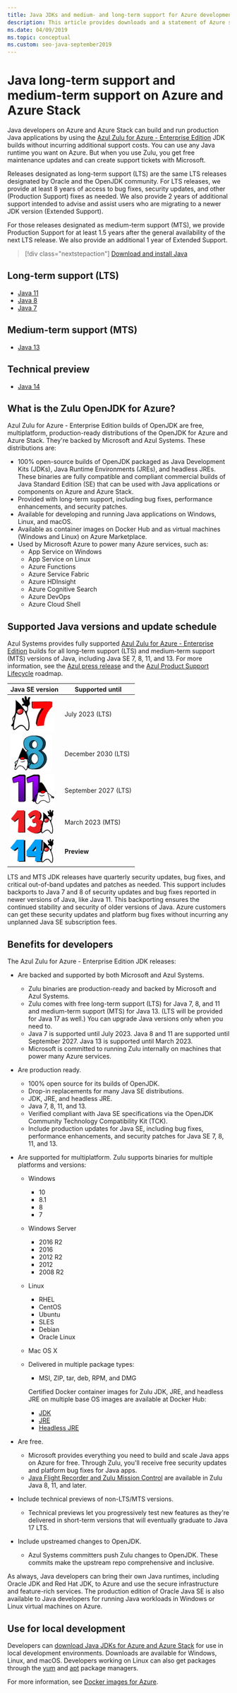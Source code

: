 ```yaml
---
title: Java JDKs and medium- and long-term support for Azure development
description: This article provides downloads and a statement of Azure support for developing and running Java applications.
ms.date: 04/09/2019
ms.topic: conceptual
ms.custom: seo-java-september2019
---
```


# Java long-term support and medium-term support on Azure and Azure Stack

Java developers on Azure and Azure Stack can build and run production Java applications by using the [Azul Zulu for Azure - Enterprise Edition](https://www.azul.com/downloads/azure-only/zulu/) JDK builds without incurring additional support costs. You can use any Java runtime you want on Azure. But when you use Zulu, you get free maintenance updates and can create support tickets with Microsoft.

Releases designated as long-term support (LTS) are the same LTS releases designated by Oracle and the OpenJDK community. For LTS releases, we provide at least 8 years of access to bug fixes, security updates, and other (Production Support) fixes as needed. We also provide 2 years of additional support intended to advise and assist users who are migrating to a newer JDK version (Extended Support).

For those releases designated as medium-term support (MTS), we provide Production Support for at least 1.5 years after the general availability of the next LTS release. We also provide an additional 1 year of Extended Support.

> [!div class="nextstepaction"]
> [Download and install Java](java-jdk-install.md)

## Long-term support (LTS)

* [Java 11](https://www.azul.com/downloads/azure-only/zulu/?&version=java-11-lts)
* [Java 8](https://www.azul.com/downloads/azure-only/zulu/?&version=java-8-lts)
* [Java 7](https://www.azul.com/downloads/azure-only/zulu/?&version=java-7-lts)

## Medium-term support (MTS)

* [Java 13](https://www.azul.com/downloads/azure-only/zulu/?&version=java-13)

## Technical preview

* [Java 14](https://www.azul.com/downloads/azure-only/zulu/?version=java-14)

## What is the Zulu OpenJDK for Azure?

Azul Zulu for Azure - Enterprise Edition builds of OpenJDK are free, multiplatform, production-ready distributions of the OpenJDK for Azure and Azure Stack. They're backed by Microsoft and Azul Systems. These distributions are:

* 100% open-source builds of OpenJDK packaged as Java Development Kits (JDKs), Java Runtime Environments (JREs), and headless JREs. These binaries are fully compatible and compliant commercial builds of Java Standard Edition (SE) that can be used with Java applications or components on Azure and Azure Stack.
* Provided with long-term support, including bug fixes, performance enhancements, and security patches.
* Available for developing and running Java applications on Windows, Linux, and macOS.
* Available as container images on Docker Hub and as virtual machines (Windows and Linux) on Azure Marketplace.
* Used by Microsoft Azure to power many Azure services, such as:
  * App Service on Windows
  * App Service on Linux
  * Azure Functions
  * Azure Service Fabric
  * Azure HDInsight
  * Azure Cognitive Search
  * Azure DevOps
  * Azure Cloud Shell  

## Supported Java versions and update schedule

Azul Systems provides fully supported [Azul Zulu for Azure - Enterprise Edition](https://www.azul.com/downloads/azure-only/zulu/) builds for all long-term support (LTS) and medium-term support (MTS) versions of Java, including Java SE 7, 8, 11, and 13. For more information, see the [Azul press release](https://www.azul.com/press_release/free-java-production-support-for-microsoft-azure-azure-stack) and the [Azul Product Support Lifecycle](https://www.azul.com/products/azul_support_roadmap/) roadmap.

|Java SE version  |Supported until  |
|---------|----------|
|[![Java 7 logo](media/supported-java-versions-java-7.png)](https://www.azul.com/downloads/azure-only/zulu/?&version=java-7-lts) |July 2023 (LTS)|
|[![Java 8 logo](media/supported-java-versions-java-8.png)](https://www.azul.com/downloads/azure-only/zulu/?&version=java-8-lts) |December 2030 (LTS)|
|[![Java 11 logo](media/supported-java-versions-java-11.png)](https://www.azul.com/downloads/azure-only/zulu/?&version=java-11-lts) |September 2027 (LTS)|
|[![Java 13 logo](media/supported-java-versions-java-13.png)](https://www.azul.com/downloads/azure-only/zulu/?&version=java-13) |March 2023 (MTS)|
|[![Java 14 logo](media/supported-java-versions-java-14.png)](https://www.azul.com/downloads/azure-only/zulu/?version=java-14) |**Preview**|

LTS and MTS JDK releases have quarterly security updates, bug fixes, and critical out-of-band updates and patches as needed. This support includes backports to Java 7 and 8 of security updates and bug fixes reported in newer versions of Java, like Java 11. This backporting ensures the continued stability and security of older versions of Java. Azure customers can get these security updates and platform bug fixes without incurring any unplanned Java SE subscription fees.

## Benefits for developers

The Azul Zulu for Azure - Enterprise Edition JDK releases:

- Are backed and supported by both Microsoft and Azul Systems.

   * Zulu binaries are production-ready and backed by Microsoft and Azul Systems.
   * Zulu comes with free long-term support (LTS) for Java 7, 8, and 11 and medium-term support (MTS) for Java 13. (LTS will be provided for Java 17 as well.) You can upgrade Java versions only when you need to.
   * Java 7 is supported until July 2023. Java 8 and 11 are supported until September 2027. Java 13 is supported until March 2023.
   * Microsoft is committed to running Zulu internally on machines that power many Azure services.

- Are production ready.

   * 100% open source for its builds of OpenJDK.
   * Drop-in replacements for many Java SE distributions.
   * JDK, JRE, and headless JRE.
   * Java 7, 8, 11, and 13.
   * Verified compliant with Java SE specifications via the OpenJDK Community Technology Compatibility Kit (TCK).
   * Include production updates for Java SE, including bug fixes, performance enhancements, and security patches for Java SE 7, 8, 11, and 13.

- Are supported for multiplatform. Zulu supports binaries for multiple platforms and versions:

   * Windows
     * 10
     * 8.1
     * 8
     * 7
   * Windows Server
     * 2016 R2
     * 2016
     * 2012 R2
     * 2012
     * 2008 R2
   * Linux
     * RHEL
     * CentOS
     * Ubuntu
     * SLES
     * Debian
     * Oracle Linux
   * Mac OS X
   * Delivered in multiple package types:
     * MSI, ZIP, tar, deb, RPM, and DMG

     Certified Docker container images for Zulu JDK, JRE, and headless JRE on multiple base OS images are available at Docker Hub:

     * [JDK](https://hub.docker.com/_/microsoft-java-jdk)
     * [JRE](https://hub.docker.com/_/microsoft-java-jre)
     * [Headless JRE](https://hub.docker.com/_/microsoft-java-jre-headless)

- Are free.

   * Microsoft provides everything you need to build and scale Java apps on Azure for free. Through Zulu, you'll receive free security updates and platform bug fixes for Java apps.
   * [Java Flight Recorder and Zulu Mission Control](java-jdk-flight-recorder-and-mission-control.md) are available in Zulu Java 8, 11, and later.

- Include technical previews of non-LTS/MTS versions.

   * Technical previews let you progressively test new features as they're delivered in short-term versions that will eventually graduate to Java 17 LTS.

- Include upstreamed changes to OpenJDK.
   * Azul Systems committers push Zulu changes to OpenJDK. These commits make the upstream repo comprehensive and inclusive.

As always, Java developers can bring their own Java runtimes, including Oracle JDK and Red Hat JDK, to Azure and use the secure infrastructure and feature-rich services. The production edition of Oracle Java SE is also available to Java developers for running Java workloads in Windows or Linux virtual machines on Azure.

## Use for local development

Developers can [download Java JDKs for Azure and Azure Stack](https://www.azul.com/downloads/azure-only/zulu/) for use in local development environments. Downloads are available for Windows, Linux, and macOS. Developers working on Linux can also get packages through the [yum](https://www.azul.com/downloads/azure-only/zulu/#yum-repo) and [apt](https://www.azul.com/downloads/azure-only/zulu/#apt-repo) package managers.

For more information, see [Docker images for Azure](java-jdk-docker-images.md).
